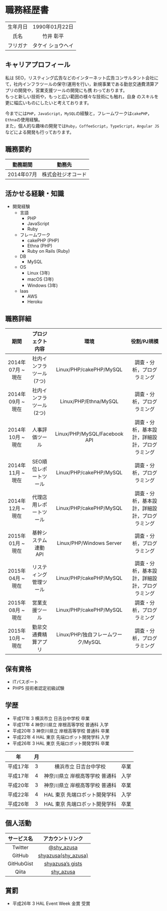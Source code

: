 # 職務経歴書

|||
|:---:|:-----:|
|生年月日|1990年01月22日|
|氏名|竹井 彰平|
|フリガナ|タケイ ショウヘイ|

## キャリアプロフィール

私は SEO，リスティング広告などのインターネット広告コンサルタント会社にて，社内インフラツールの保守/運用を行い，新規事業である勤怠交通費清算アプリの開発や，営業支援ツールの開発にも携 わっております。  
もっと新しい技術や，もっと広い範囲の様々な技術にも触れ，自身 のスキルを更に幅広いものにしたいと考えております。

今までには`PHP`，`JavaScript`，`MySQL`の経験と，フレームワークは`cakePHP`，`Ethna`の使用経験。  
また，個人的な趣味の開発では`Ruby`，`CoffeeScript`，`TypeScript`，`Angular JS`などによる開発も行っております。

## 職務要約

|勤務期間|勤務先|
|:---:|:-----:|
|2014年07月|株式会社ジオコード|

## 活かせる経験・知識

- 開発経験
  - 言語
    - PHP
    - JavaScript
    - Ruby
  - フレームワーク
    - cakePHP (PHP)
    - Ethna (PHP)
    - Ruby on Rails (Ruby)
  - DB
    - MySQL
  - OS
    - Linux (3年)
    - macOS (3年)
    - Windows (3年)
  - Iaas
    - AWS
    - Heroku

## 職務詳細

|期間|プロジェクト内容|環境|役割/PJ規模|
|:---:|:---:|:---:|:---:|
|2014年07月 ~ 現在|社内インフラツール(7つ)|Linux/PHP/cakePHP/MySQL|調査・分析，プログラミング|
|2014年09月 ~ 現在|社内インフラツール(2つ)|Linux/PHP/Ethna/MySQL|調査・分析，プログラミング|
|2014年10月 ~ 現在|人事評価ツール|Linux/PHP/MySQL/Facebook API|調査・分析，基本設計，詳細設計，プログラミング|
|2014年11月 ~ 現在|SEO順位レポートツール|Linux/PHP/cakePHP/MySQL|調査・分析，プログラミング|
|2014年12月 ~ 現在|代理店用レポートツール|Linux/PHP/cakePHP/MySQL|調査・分析，基本設計，詳細設計，プログラミング|
|2015年01月 ~ 現在|基幹システム連動API|Linux/PHP/Windows Server|調査・分析，プログラミング|
|2015年04月 ~ 現在|リスティング管理ツール|Linux/PHP/cakePHP/MySQL|調査・分析，基本設計，詳細設計，プログラミング|
|2015年08月 ~ 現在|営業支援ツール|Linux/PHP/cakePHP/MySQL|調査・分析，プログラミング|
|2015年10月 ~ 現在|勤怠交通費精算アプリ|Linux/PHP/独自フレームワーク/MySQL|調査・分析，プログラミング|

## 保有資格

- ITパスポート
- PHP5 技術者認定初級試験

## 学歴

- 平成17年 3 横浜市立 日吉台中学校 卒業
- 平成17年 4 神奈川県立 岸根高等学校 普通科 入学
- 平成20年 3 神奈川県立 岸根高等学校 普通科 卒業
- 平成22年 4 HAL 東京 先端ロボット開発学科 入学
- 平成26年 3 HAL 東京 先端ロボット開発学科 卒業

|年|月|||
|:---:|:---:|:---:|:---:|
|平成17年|3|横浜市立 日吉台中学校|卒業|
|平成17年|4|神奈川県立 岸根高等学校 普通科|入学|
|平成20年|3|神奈川県立 岸根高等学校 普通科|卒業|
|平成22年|4|HAL 東京 先端ロボット開発学科|入学|
|平成26年|3|HAL 東京 先端ロボット開発学科|卒業|

## 個人活動

|サービス名|アカウントリンク|
|:---:|:---:|
|Twitter|[@shy_azusa](https://twitter.com/shy_azusa)|
|GitHub|[shyazusa(shy_azusa)](https://github.com/shyazusa)|
|GitHubGist|[shyazusa’s gists](https://gist.github.com/shyazusa)|
|Qiita|[shy_azusa](http://qiita.com/shy_azusa)|

## 賞罰

- 平成26年 3 HAL Event Week 金賞 受賞
